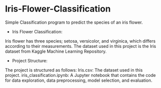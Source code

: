 # Iris-Flower-Classification
Simple Classification program to predict the species of an iris flower.

* Iris Flower Classification:

Iris flower has three species; setosa, versicolor, and virginica, which differs according to their measurements. 
The dataset used in this project is the Iris dataset from Kaggle Machine Learning Repository.

* Project Structure:
  
The project is structured as follows:
Iris.csv: The dataset used in this project. iris_classification.ipynb: A Jupyter notebook that contains the code for data exploration, data preprocessing, model selection, and evaluation.
